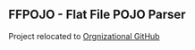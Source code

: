 ## FFPOJO - Flat File POJO Parser ##

Project relocated to [Orgnizational GitHub](https://github.com/ffpojo)
